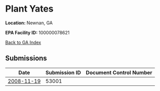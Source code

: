 # Plant Yates

**Location:** Newnan, GA

**EPA Facility ID:** 100000078621

[Back to GA Index](../../index.md)

## Submissions

| Date | Submission ID | Document Control Number |
|------|--------------|-------------------------|
| [2008-11-19](submissions/53001.md) | 53001 |  |
